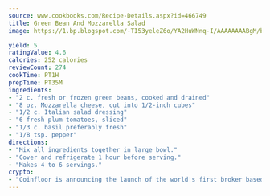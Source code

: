 ```yaml
---
source: www.cookbooks.com/Recipe-Details.aspx?id=466749
title: Green Bean And Mozzarella Salad
image: https://1.bp.blogspot.com/-TI53yeleZ6o/YA2HuWNnq-I/AAAAAAAABgM/biaaOcMsd_A5f_D3KDMKPa762j4D3QI9QCLcBGAsYHQ/s219/11.png

yield: 5
ratingValue: 4.6
calories: 252 calories
reviewCount: 274
cookTime: PT1H
prepTime: PT35M
ingredients:
- "2 c. fresh or frozen green beans, cooked and drained"
- "8 oz. Mozzarella cheese, cut into 1/2-inch cubes"
- "1/2 c. Italian salad dressing"
- "6 fresh plum tomatoes, sliced"
- "1/3 c. basil preferably fresh"
- "1/8 tsp. pepper"
directions:
- "Mix all ingredients together in large bowl."
- "Cover and refrigerate 1 hour before serving."
- "Makes 4 to 6 servings."
crypto:
- "Coinfloor is announcing the launch of the world's first broker based bitcoin marketplace."
---
```

